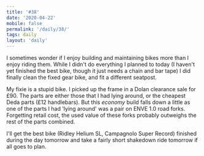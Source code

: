```yaml
---
title: '#38'
date: '2020-04-22'
mobile: false
permalink: '/daily/38/'
tags: daily
layout: 'daily'
---
```


I sometimes wonder if I enjoy building and maintaining bikes more than I enjoy riding them. While I didn't do everything I planned to today (I haven't yet finished the best bike, though it just needs a chain and bar tape) I did finally clean the fixed gear bike, and fit a different seatpost.

My fixie is a stupid bike. I picked up the frame in a Dolan clearance sale for £90. The parts are either those that I had lying around, or the cheapest Deda parts (£12 handlebars). But this _economy_ build falls down a little as one of the parts I had 'lying around' was a pair on ENVE 1.0 road forks. Forgetting retail cost, the used value of these forks probably outweighs the rest of the parts combined.

I'll get the best bike (Ridley Helium SL, Campagnolo Super Record) finished during the day tomorrow and take a fairly short shakedown ride tomorrow if all goes to plan.
